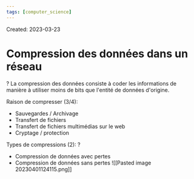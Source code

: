 ```yaml
---
tags: [computer_science] 
---
```

Created: 2023-03-23

# Compression des données dans un réseau
?
La compression des données consiste à coder les informations de manière à utiliser moins de bits que l'entité de données d'origine.

Raison de compresser (3/4):
- Sauvegardes / Archivage
- Transfert de fichiers
- Transfert de fichiers multimédias sur le web
- Cryptage / protection

Types de compressions (2):
?
- Compression de données avec pertes
- Compression de données sans pertes
![[Pasted image 20230401124115.png]]